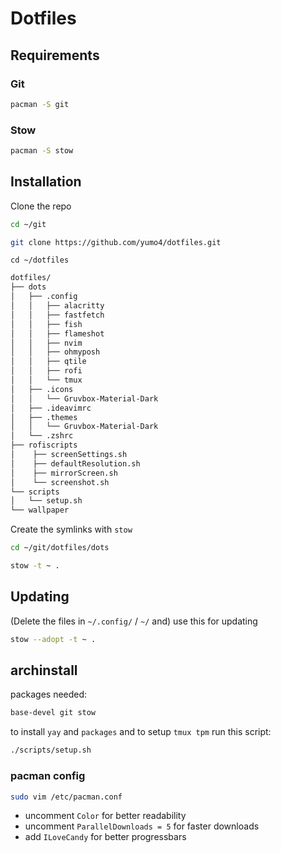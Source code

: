 # Dotfiles

## Requirements
### Git
```bash
pacman -S git
```
### Stow
```bash
pacman -S stow
```
## Installation
Clone the repo
```bash
cd ~/git
```
```bash
git clone https://github.com/yumo4/dotfiles.git
```
```
cd ~/dotfiles 
```

```markdown
dotfiles/
├── dots
│   ├── .config
│   │   ├── alacritty
│   │   ├── fastfetch
│   │   ├── fish
│   │   ├── flameshot
│   │   ├── nvim
│   │   ├── ohmyposh
│   │   ├── qtile
│   │   ├── rofi
│   │   └── tmux
│   ├── .icons
│   │   └── Gruvbox-Material-Dark
│   ├── .ideavimrc
│   ├── .themes
│   │   └── Gruvbox-Material-Dark
│   └── .zshrc
├── rofiscripts
│    ├── screenSettings.sh
│    ├── defaultResolution.sh
│    ├── mirrorScreen.sh
│    └── screenshot.sh
└── scripts
│   └── setup.sh
└── wallpaper
```

Create the symlinks with `stow`
```bash
cd ~/git/dotfiles/dots
```
```bash
stow -t ~ .
```

## Updating
(Delete the files in `~/.config/` / `~/` and) use this for updating
```bash
stow --adopt -t ~ .
```

## archinstall
packages needed:
```bash
base-devel git stow
```
to install `yay` and `packages` and to setup `tmux tpm` run this script:
```bash
./scripts/setup.sh
```

### pacman config
```bash
sudo vim /etc/pacman.conf
```
- uncomment `Color` for better readability
- uncomment `ParallelDownloads = 5` for faster downloads
- add `ILoveCandy` for better progressbars
